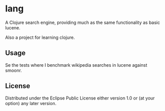 # lang

A Clojure search engine, providing much as the same functionality as basic lucene.

Also a project for learning clojure.

## Usage

Se the tests where I benchmark wikipedia searches in lucene against smoonr. 

## License

Distributed under the Eclipse Public License either version 1.0 or (at
your option) any later version.
